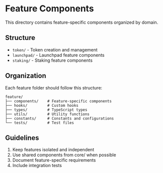 # Feature Components

This directory contains feature-specific components organized by domain.

## Structure

- `token/` - Token creation and management
- `launchpad/` - Launchpad feature components
- `staking/` - Staking feature components

## Organization

Each feature folder should follow this structure:
```
feature/
├── components/    # Feature-specific components
├── hooks/         # Custom hooks
├── types/         # TypeScript types
├── utils/         # Utility functions
├── constants/     # Constants and configurations
└── tests/         # Test files
```

## Guidelines

1. Keep features isolated and independent
2. Use shared components from core/ when possible
3. Document feature-specific requirements
4. Include integration tests
